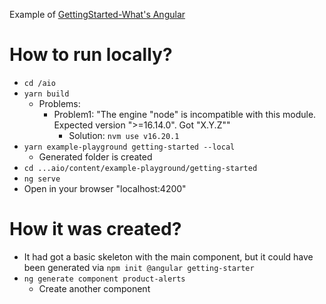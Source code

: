 Example of [GettingStarted-What's Angular](https://angular.io/guide/what-is-angular)

# How to run locally?
* `cd /aio`
* `yarn build`
  * Problems:
    * Problem1: "The engine "node" is incompatible with this module. Expected version ">=16.14.0". Got "X.Y.Z""
      * Solution: `nvm use v16.20.1`
* `yarn example-playground getting-started --local`
  * Generated folder is created
* `cd ...aio/content/example-playground/getting-started`
* `ng serve`
* Open in your browser "localhost:4200"

# How it was created?
* It had got a basic skeleton with the main component, but it could have been generated via `npm init @angular getting-starter`
* `ng generate component product-alerts`
  * Create another component